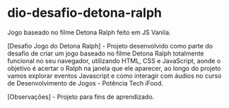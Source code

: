 # dio-desafio-detona-ralph
 Jogo baseado no filme Detona Ralph feito em JS Vanila.

[Desafio Jogo do Detona Ralph] - Projeto desenvolvido como parte do desafio de criar um jogo baseado no filme Detona Ralph totalmente funcional no seu navegador, utilizando HTML, CSS e JavaScript, aonde o objetivo é acertar o Ralph na janela que ele aparecer, ao longo do projeto vamos explorar eventos Javascript e como interagir com áudios no curso de Desenvolvimento de Jogos - Potência Tech iFood.

[Observações] - Projeto para fins de aprendizado.
